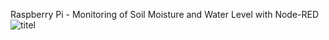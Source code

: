 Raspberry Pi - Monitoring of Soil Moisture and Water Level with Node-RED
</br>
![titel](https://user-images.githubusercontent.com/36192933/50359054-9ca91400-055b-11e9-8fec-97554af46a1f.jpg)
